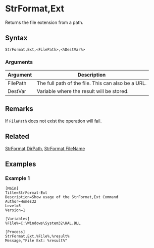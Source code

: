 # StrFormat,Ext

Returns the file extension from a path.

## Syntax

```pebakery
StrFormat,Ext,<FilePath>,<%DestVar%>
```

### Arguments

| Argument | Description |
| --- | --- |
| FilePath | The full path of the file. This can also be a URL. |
| DestVar | Variable where the result will be stored. |

## Remarks

If `FilePath` does not exist the operation will fail.

## Related

[StrFormat,DirPath](./DirPath.md), [StrFormat,FileName](./FileName.md)

## Examples

### Example 1

```pebakery
[Main]
Title=StrFormat-Ext
Description=Show usage of the StrFormat,Ext Command
Author=Homes32
Level=5
Version=1

[Variables]
%File%=C:\Windows\System32\HAL.DLL

[Process]
StrFormat,Ext,%File%,%result%
Message,"File Ext: %result%"
```